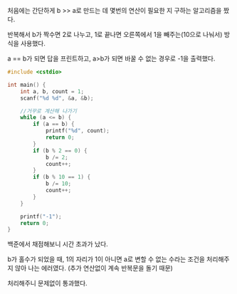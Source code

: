 처음에는 간단하게 b >> a로 만드는 데 몇번의 연산이 필요한 지 구하는 알고리즘을 짰다.

반복해서 b가 짝수면 2로 나누고, 1로 끝나면 오른쪽에서 1을 빼주는(10으로 나눠서) 방식을 사용했다.

a == b가 되면 답을 프린트하고, a>b가 되면 바꿀 수 없는 경우로 -1을 출력했다.

```cpp
#include <cstdio>

int main() {
	int a, b, count = 1;
	scanf("%d %d", &a, &b);

	//거꾸로 계산해 나가기
	while (a <= b) {
		if (a == b) {
			printf("%d", count);
			return 0;
		}
		if (b % 2 == 0) {
			b /= 2;
			count++;
		}
		if (b % 10 == 1) {
			b /= 10;
			count++;
		}
	}

	printf("-1");
	return 0;
}
```

백준에서 채점해보니 시간 초과가 났다.

b가 홀수가 되었을 때, 1의 자리가 1이 아니면 a로 변할 수 없는 수라는 조건을 처리해주지 않아 나는 에러였다. (추가 연산없이 계속 반복문을 돌기 때문)

처리해주니 문제없이 통과했다.